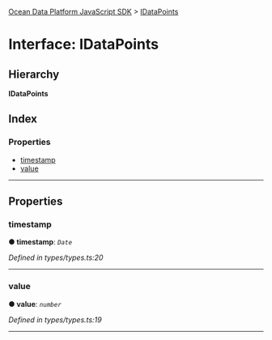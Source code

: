 [Ocean Data Platform JavaScript SDK](../README.md) > [IDataPoints](../interfaces/idatapoints.md)

# Interface: IDataPoints

## Hierarchy

**IDataPoints**

## Index

### Properties

* [timestamp](idatapoints.md#timestamp)
* [value](idatapoints.md#value)

---

## Properties

<a id="timestamp"></a>

###  timestamp

**● timestamp**: *`Date`*

*Defined in types/types.ts:20*

___
<a id="value"></a>

###  value

**● value**: *`number`*

*Defined in types/types.ts:19*

___


